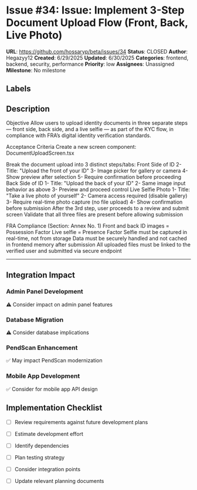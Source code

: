 # Issue #34: Issue: Implement 3-Step Document Upload Flow (Front, Back, Live Photo)

**URL**: https://github.com/hossaryp/beta/issues/34
**Status**: CLOSED
**Author**: Hegazyy12
**Created**: 6/29/2025
**Updated**: 6/30/2025
**Categories**: frontend, backend, security, performance
**Priority**: low
**Assignees**: Unassigned
**Milestone**: No milestone

## Labels


## Description
Objective
Allow users to upload identity documents in three separate steps — front side, back side, and a live selfie — as part of the KYC flow, in compliance with FRA’s digital identity verification standards.

 Acceptance Criteria
 Create a new screen component: DocumentUploadScreen.tsx

Break the document upload into 3 distinct steps/tabs:
Front Side of ID
  2- Title: "Upload the front of your ID"
  3- Image picker for gallery or camera
  4- Show preview after selection
  5- Require confirmation before proceeding
Back Side of ID
  1- Title: "Upload the back of your ID"
  2- Same image input behavior as above
  3- Preview and proceed control
Live Selfie Photo
  1- Title: "Take a live photo of yourself"
  2- Camera access required (disable gallery)
  3- Require real-time photo capture (no file upload)
  4- Show confirmation before submission
 After the 3rd step, user proceeds to a review and submit screen
 Validate that all three files are present before allowing submission

FRA Compliance (Section: Annex No. 1)
 Front and back ID images = Possession Factor
 Live selfie = Presence Factor
 Selfie must be captured in real-time, not from storage
 Data must be securely handled and not cached in frontend memory after submission
 All uploaded files must be linked to the verified user and submitted via secure endpoint



---

## Integration Impact

### Admin Panel Development
⚠️ Consider impact on admin panel features

### Database Migration  
⚠️ Consider database implications

### PendScan Enhancement
✅ May impact PendScan modernization

### Mobile App Development
✅ Consider for mobile app API design

## Implementation Checklist
- [ ] Review requirements against future development plans
- [ ] Estimate development effort  
- [ ] Identify dependencies
- [ ] Plan testing strategy
- [ ] Consider integration points
- [ ] Update relevant planning documents


